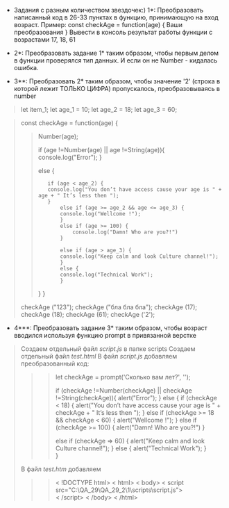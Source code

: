  * Задания с разным количеством звездочек:)
1*:
Преобразовать написанный код в 26-33 пунктах в функцию, принимающую на вход возраст.
Пример: const checkAge = function(age) {
Ваши преобразования
}
Вывести в консоль результат работы функции с возрастами 17, 18, 61

* 2*:
Преобразовать задание 1* таким образом, чтобы первым делом в функции проверялся тип данных. И если он не Number - кидалась ошибка.

* 3**:
Преобразовать 2* таким образом, чтобы значение '2' (строка в которой лежит ТОЛЬКО ЦИФРА) пропускалось, преобразовываясь в number

> let item_1;
let age_1 = 10;
let age_2 = 18;
let age_3 = 60;

> const checkAge = function(age) {
>>
>>    Number(age);
>>
>>    if (age !=Number(age) || age !=String(age)){
>>        console.log("Error");
>>    }
>>
>>    else {
>>
>>        if (age < age_2) {
>>        console.log("You don’t have access cause your age is " + age + " It’s less then ");
>>        }
>>            else if (age >= age_2 && age <= age_3) {
>>            console.log("Wellcome !");
>>            }
>>            else if (age >= 100) {
>>                console.log("Damn! Who are you?!")
>>            }
>>
>>            else if (age > age_3) {
>>            console.log("Keep calm and look Culture channel!");
>>            }
>>            else {
>>            console.log("Technical Work");
>>            }    
>>    }
>>}
>
>checkAge ("123");
>checkAge ("бла бла бла");
>checkAge (17);
>checkAge (18);
>checkAge (61);
>checkAge ('2');

* 4***:
Преобразовать задание 3* таким образом, чтобы возраст вводился используя функцию prompt в привязанной верстке
>Создаем отдельный файл *script.js* в папке scripts
>Создаем отдельный файл *test.html*
>В файл *script.js* добавляем преобразованный код:
>>> let checkAge = prompt('Сколько вам лет?', '');
>>>
>>>    if (checkAge !=Number(checkAge) || checkAge !=String(checkAge)){
>>>        alert("Error");
>>>    }
>>>    else {
>>>        if (checkAge < 18) {
>>>        alert("You don’t have access cause your age is " + checkAge + " It’s less then ");
>>>        }
>>>            else if (checkAge >= 18 && checkAge < 60) {
>>>                alert("Wellcome !");
>>>            }
>>>            else if (checkAge >= 100) {
>>>                alert("Damn! Who are you?!")
>>>            }
>>>
>>>    else if (checkAge => 60) {
>>>                alert("Keep calm and look Culture channel!");
>>>            }
>>>            else {
>>>                alert("Technical Work");
>>>            }    
>>>    }
>
>В файл *test.htm* добавляем
>>>< !DOCTYPE html>
>>>< html>
>>>< body>
>>>    < script src="C:\QA_29\QA_29_2\1\scripts\script.js">        
>>>    < /script>
>>>< /body>
>>>< /html>